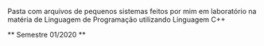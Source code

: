 Pasta com arquivos de pequenos sistemas feitos por mim em laboratório na matéria de Linguagem de Programação utilizando Linguagem C++ 

 ** Semestre 01/2020 **
